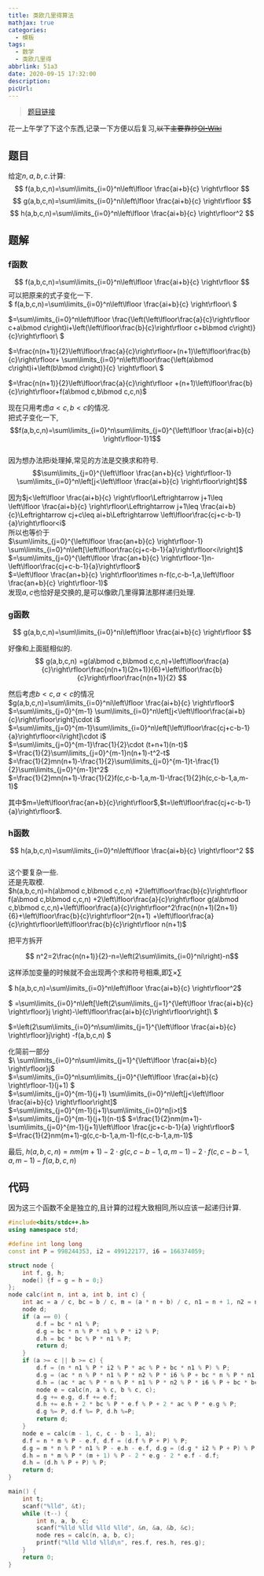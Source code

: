 ```yaml
---
title: 类欧几里得算法
mathjax: true
categories:
  - 模板
tags:
  - 数学
  - 类欧几里得
abbrlink: 51a3
date: 2020-09-15 17:32:00
description:
picUrl:
---
```



> [题目链接](https://www.luogu.com.cn/problem/P5170)  

花一上午学了下这个东西,记录一下方便以后复习,~~以下主要靠抄[OI-Wiki](https://oi-wiki.org/mathjax/euclidean/)~~
## 题目  
给定$n,a,b,c$.计算:  
$$ f(a,b,c,n)=\sum\limits_{i=0}^n\left\lfloor \frac{ai+b}{c} \right\rfloor $$
$$ g(a,b,c,n)=\sum\limits_{i=0}^ni\left\lfloor \frac{ai+b}{c} \right\rfloor $$
$$ h(a,b,c,n)=\sum\limits_{i=0}^n\left\lfloor \frac{ai+b}{c} \right\rfloor^2  $$  

## 题解
### f函数
$$ f(a,b,c,n)=\sum\limits_{i=0}^n\left\lfloor \frac{ai+b}{c} \right\rfloor $$
可以把原来的式子变化一下.  
$ f(a,b,c,n)=\sum\limits_{i=0}^n\left\lfloor \frac{ai+b}{c} \right\rfloor\ $  

$=\sum\limits_{i=0}^n\left\lfloor \frac{\left(\left\lfloor\frac{a}{c}\right\rfloor c+a\bmod c\right)i+\left(\left\lfloor\frac{b}{c}\right\rfloor c+b\bmod c\right)}{c}\right\rfloor\ $  

$=\frac{n(n+1)}{2}\left\lfloor\frac{a}{c}\right\rfloor+(n+1)\left\lfloor\frac{b}{c}\right\rfloor+ \sum\limits_{i=0}^n\left\lfloor\frac{\left(a\bmod c\right)i+\left(b\bmod c\right)}{c} \right\rfloor\ $  

$=\frac{n(n+1)}{2}\left\lfloor\frac{a}{c}\right\rfloor +(n+1)\left\lfloor\frac{b}{c}\right\rfloor+f(a\bmod c,b\bmod c,c,n)$  

现在只用考虑$a<c,b<c$的情况.  
把式子变化一下, $$f(a,b,c,n)=\sum\limits_{i=0}^n\sum\limits_{j=0}^{\left\lfloor \frac{ai+b}{c} \right\rfloor-1}1$$  
因为想办法把$i$处理掉,常见的方法是交换求和符号.  
$$\sum\limits_{j=0}^{\left\lfloor \frac{an+b}{c} \right\rfloor-1} \sum\limits_{i=0}^n\left[j<\left\lfloor \frac{ai+b}{c} \right\rfloor\right]$$  

因为$j<\left\lfloor \frac{ai+b}{c} \right\rfloor\Leftrightarrow j+1\leq \left\lfloor \frac{ai+b}{c} \right\rfloor\Leftrightarrow j+1\leq \frac{ai+b}{c}\Leftrightarrow cj+c\leq ai+b\Leftrightarrow \left\lfloor\frac{cj+c-b-1}{a}\right\rfloor<i$   
所以也等价于  
$\sum\limits_{j=0}^{\left\lfloor \frac{an+b}{c} \right\rfloor-1} \sum\limits_{i=0}^n\left[\left\lfloor\frac{cj+c-b-1}{a}\right\rfloor<i\right]$  
$=\sum\limits_{j=0}^{\left\lfloor \frac{an+b}{c} \right\rfloor-1}n-\left\lfloor\frac{cj+c-b-1}{a}\right\rfloor$  
$=\left\lfloor \frac{an+b}{c} \right\rfloor\times n-f(c,c-b-1,a,\left\lfloor \frac{an+b}{c} \right\rfloor-1)$  
发现$a,c$也恰好是交换的,是可以像欧几里得算法那样递归处理.  
### g函数
$$ g(a,b,c,n)=\sum\limits_{i=0}^ni\left\lfloor \frac{ai+b}{c} \right\rfloor $$  

好像和上面挺相似的.  
$$ g(a,b,c,n) =g(a\bmod c,b\bmod c,c,n)+\left\lfloor\frac{a}{c}\right\rfloor\frac{n(n+1)(2n+1)}{6}+\left\lfloor\frac{b}{c}\right\rfloor\frac{n(n+1)}{2} $$   

然后考虑$b<c,a<c$的情况  
$g(a,b,c,n)=\sum\limits_{i=0}^ni\left\lfloor \frac{ai+b}{c} \right\rfloor$   
$=\sum\limits_{j=0}^{m-1} \sum\limits_{i=0}^n\left[j<\left\lfloor\frac{ai+b}{c}\right\rfloor\right]\cdot i$  
$=\sum\limits_{j=0}^{m-1}\sum\limits_{i=0}^n\left[\left\lfloor\frac{cj+c-b-1}{a}\right\rfloor<i\right]\cdot i$  
$=\sum\limits_{j=0}^{m-1}\frac{1}{2}\cdot (t+n+1)(n-t)$  
$=\frac{1}{2}\sum\limits_{j=0}^{m-1}n(n+1)-t^2-t$  
$=\frac{1}{2}mn(n+1)-\frac{1}{2}\sum\limits_{j=0}^{m-1}t-\frac{1}{2}\sum\limits_{j=0}^{m-1}t^2$  
$=\frac{1}{2}mn(n+1)-\frac{1}{2}f(c,c-b-1,a,m-1)-\frac{1}{2}h(c,c-b-1,a,m-1)$

其中$m=\left\lfloor\frac{an+b}{c}\right\rfloor$,$t=\left\lfloor\frac{cj+c-b-1}{a}\right\rfloor$.  

### h函数
$$ h(a,b,c,n)=\sum\limits_{i=0}^n\left\lfloor \frac{ai+b}{c} \right\rfloor^2  $$  
这个要复杂一些.  
还是先取模.  
$h(a,b,c,n)=h(a\bmod c,b\bmod c,c,n) +2\left\lfloor\frac{b}{c}\right\rfloor f(a\bmod c,b\bmod c,c,n) +2\left\lfloor\frac{a}{c}\right\rfloor g(a\bmod c,b\bmod c,c,n)+\left\lfloor\frac{a}{c}\right\rfloor^2\frac{n(n+1)(2n+1)}{6}+\left\lfloor\frac{b}{c}\right\rfloor^2(n+1) +\left\lfloor\frac{a}{c}\right\rfloor\left\lfloor\frac{b}{c}\right\rfloor n(n+1)$  

把平方拆开  

$$ n^2=2\frac{n(n+1)}{2}-n=\left(2\sum\limits_{i=0}^ni\right)-n$$  

这样添加变量的时候就不会出现两个求和符号相乘,即$\sum\times \sum$  

$ h(a,b,c,n)=\sum\limits_{i=0}^n\left\lfloor \frac{ai+b}{c} \right\rfloor^2$  

$ =\sum\limits_{i=0}^n\left[\left(2\sum\limits_{j=1}^{\left\lfloor \frac{ai+b}{c} \right\rfloor}j \right)-\left\lfloor\frac{ai+b}{c}\right\rfloor\right]\ $  

$=\left(2\sum\limits_{i=0}^n\sum\limits_{j=1}^{\left\lfloor \frac{ai+b}{c} \right\rfloor}j\right) -f(a,b,c,n) $

化简前一部分  
$\ \sum\limits_{i=0}^n\sum\limits_{j=1}^{\left\lfloor \frac{ai+b}{c} \right\rfloor}j$  
$=\sum\limits_{i=0}^n\sum\limits_{j=0}^{\left\lfloor \frac{ai+b}{c} \right\rfloor-1}(j+1) $  
$=\sum\limits_{j=0}^{m-1}(j+1) \sum\limits_{i=0}^n\left[j<\left\lfloor \frac{ai+b}{c} \right\rfloor\right]$   
$=\sum\limits_{j=0}^{m-1}(j+1)\sum\limits_{i=0}^n[i>t]$ 
$=\sum\limits_{j=0}^{m-1}(j+1)(n-t)$ 
$=\frac{1}{2}nm(m+1)-\sum\limits_{j=0}^{m-1}(j+1)\left\lfloor \frac{jc+c-b-1}{a} \right\rfloor$ 
$=\frac{1}{2}nm(m+1)-g(c,c-b-1,a,m-1)-f(c,c-b-1,a,m-1)$ 

最后, 
$h(a,b,c,n)=nm(m+1)-2\cdot g(c,c-b-1,a,m-1)-2\cdot f(c,c-b-1,a,m-1)-f(a,b,c,n)$  

## 代码
因为这三个函数不全是独立的,且计算的过程大致相同,所以应该一起递归计算.  
```cpp
#include<bits/stdc++.h>
using namespace std;

#define int long long
const int P = 998244353, i2 = 499122177, i6 = 166374059;

struct node {
    int f, g, h;
    node() {f = g = h = 0;}
};
node calc(int n, int a, int b, int c) {
    int ac = a / c, bc = b / c, m = (a * n + b) / c, n1 = n + 1, n2 = n * 2 + 1;
    node d;
    if (a == 0) {
        d.f = bc * n1 % P;
        d.g = bc * n % P * n1 % P * i2 % P;
        d.h = bc * bc % P * n1 % P;
        return d;
    }
    if (a >= c || b >= c) {
        d.f = (n * n1 % P * i2 % P * ac % P + bc * n1 % P) % P;
        d.g = (ac * n % P * n1 % P * n2 % P * i6 % P + bc * n % P * n1 % P * i2 % P) % P;
        d.h = (ac * ac % P * n % P * n1 % P * n2 % P * i6 % P + bc * bc % P * n1 % P + ac * bc % P * n % P * n1 % P) % P;
        node e = calc(n, a % c, b % c, c);
        d.g += e.g, d.f += e.f;
        d.h += e.h + 2 * bc % P * e.f % P + 2 * ac % P * e.g % P;
        d.g %= P, d.f %= P, d.h %=P;
        return d;
    }
    node e = calc(m - 1, c, c - b - 1, a);
    d.f = n * m % P - e.f, d.f = (d.f % P + P) % P;
    d.g = m * n % P * n1 % P - e.h - e.f, d.g = (d.g * i2 % P + P) % P;
    d.h = n * m % P * (m + 1) % P - 2 * e.g - 2 * e.f - d.f;
    d.h = (d.h % P + P) % P;
    return d;
}

main() {
    int t;
    scanf("%lld", &t);
    while (t--) {
        int n, a, b, c;
        scanf("%lld %lld %lld %lld", &n, &a, &b, &c);
        node res = calc(n, a, b, c);
        printf("%lld %lld %lld\n", res.f, res.h, res.g);
    }
    return 0;
}
```

